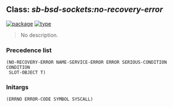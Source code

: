 ## Class: ***sb-bsd-sockets:no-recovery-error***
[![package](https://img.shields.io/badge/Package-SB--BSD--SOCKETS-5f9ea0.svg?style=social&colorA=999999)](../) [![type](https://img.shields.io/badge/Type-Class-5f9ea0.svg?style=social&colorA=999999)](../#class) 

> No description.

### Precedence list
```
(NO-RECOVERY-ERROR NAME-SERVICE-ERROR ERROR SERIOUS-CONDITION CONDITION
 SLOT-OBJECT T)
```
### Initargs
```
(ERRNO ERROR-CODE SYMBOL SYSCALL)
```
